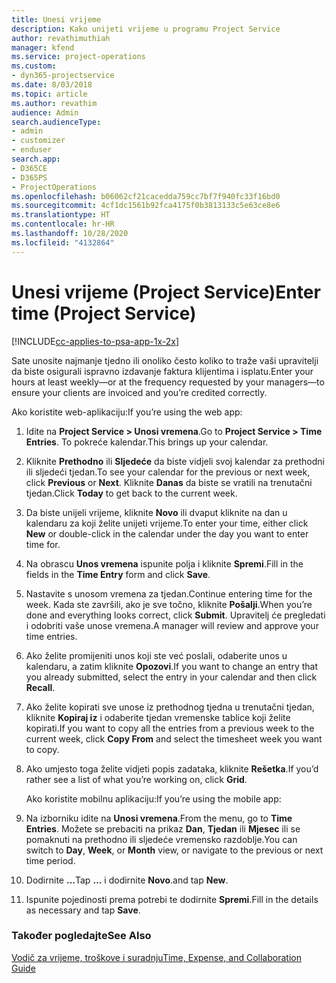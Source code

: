 ```yaml
---
title: Unesi vrijeme
description: Kako unijeti vrijeme u programu Project Service
author: revathimuthiah
manager: kfend
ms.service: project-operations
ms.custom:
- dyn365-projectservice
ms.date: 8/03/2018
ms.topic: article
ms.author: revathim
audience: Admin
search.audienceType:
- admin
- customizer
- enduser
search.app:
- D365CE
- D365PS
- ProjectOperations
ms.openlocfilehash: b06062cf21cacedda759cc7bf7f940fc33f16bd0
ms.sourcegitcommit: 4cf1dc1561b92fca4175f0b3813133c5e63ce8e6
ms.translationtype: HT
ms.contentlocale: hr-HR
ms.lasthandoff: 10/28/2020
ms.locfileid: "4132864"
---
```

# <a name="enter-time-project-service"></a><span data-ttu-id="c90f4-103">Unesi vrijeme (Project Service)</span><span class="sxs-lookup"><span data-stu-id="c90f4-103">Enter time (Project Service)</span></span>

[!INCLUDE[cc-applies-to-psa-app-1x-2x](../includes/cc-applies-to-psa-app-1x-2x.md)]

<span data-ttu-id="c90f4-104">Sate unosite najmanje tjedno ili onoliko često koliko to traže vaši upravitelji da biste osigurali ispravno izdavanje faktura klijentima i isplatu.</span><span class="sxs-lookup"><span data-stu-id="c90f4-104">Enter your hours at least weekly—or at the frequency requested by your managers—to ensure your clients are invoiced and you’re credited correctly.</span></span>  
  
 <span data-ttu-id="c90f4-105">Ako koristite web-aplikaciju:</span><span class="sxs-lookup"><span data-stu-id="c90f4-105">If you’re using the web app:</span></span>  
  
1. <span data-ttu-id="c90f4-106">Idite na **Project Service > Unosi vremena**.</span><span class="sxs-lookup"><span data-stu-id="c90f4-106">Go to **Project Service > Time Entries**.</span></span> <span data-ttu-id="c90f4-107">To pokreće kalendar.</span><span class="sxs-lookup"><span data-stu-id="c90f4-107">This brings up your calendar.</span></span>  
  
2. <span data-ttu-id="c90f4-108">Kliknite **Prethodno** ili **Sljedeće** da biste vidjeli svoj kalendar za prethodni ili sljedeći tjedan.</span><span class="sxs-lookup"><span data-stu-id="c90f4-108">To see your calendar for the previous or next week, click **Previous** or **Next**.</span></span> <span data-ttu-id="c90f4-109">Kliknite **Danas** da biste se vratili na trenutačni tjedan.</span><span class="sxs-lookup"><span data-stu-id="c90f4-109">Click **Today** to get back to the current week.</span></span>  
  
3. <span data-ttu-id="c90f4-110">Da biste unijeli vrijeme, kliknite **Novo** ili dvaput kliknite na dan u kalendaru za koji želite unijeti vrijeme.</span><span class="sxs-lookup"><span data-stu-id="c90f4-110">To enter your time, either click **New** or double-click in the calendar under the day you want to enter time for.</span></span>  
  
4. <span data-ttu-id="c90f4-111">Na obrascu **Unos vremena** ispunite polja i kliknite **Spremi**.</span><span class="sxs-lookup"><span data-stu-id="c90f4-111">Fill in the fields in the **Time Entry** form and click **Save**.</span></span>  
  
5. <span data-ttu-id="c90f4-112">Nastavite s unosom vremena za tjedan.</span><span class="sxs-lookup"><span data-stu-id="c90f4-112">Continue entering time for the week.</span></span> <span data-ttu-id="c90f4-113">Kada ste završili, ako je sve točno, kliknite **Pošalji**.</span><span class="sxs-lookup"><span data-stu-id="c90f4-113">When you’re done and everything looks correct, click **Submit**.</span></span> <span data-ttu-id="c90f4-114">Upravitelj će pregledati i odobriti vaše unose vremena.</span><span class="sxs-lookup"><span data-stu-id="c90f4-114">A manager will review and approve your time entries.</span></span>  
  
6. <span data-ttu-id="c90f4-115">Ako želite promijeniti unos koji ste već poslali, odaberite unos u kalendaru, a zatim kliknite **Opozovi**.</span><span class="sxs-lookup"><span data-stu-id="c90f4-115">If you want to change an entry that you already submitted, select the entry in your calendar and then click **Recall**.</span></span>  
  
7. <span data-ttu-id="c90f4-116">Ako želite kopirati sve unose iz prethodnog tjedna u trenutačni tjedan, kliknite **Kopiraj iz** i odaberite tjedan vremenske tablice koji želite kopirati.</span><span class="sxs-lookup"><span data-stu-id="c90f4-116">If you want to copy all the entries from a previous week to the current week, click **Copy From** and select the timesheet week you want to copy.</span></span>  
  
8. <span data-ttu-id="c90f4-117">Ako umjesto toga želite vidjeti popis zadataka, kliknite **Rešetka**.</span><span class="sxs-lookup"><span data-stu-id="c90f4-117">If you’d rather see a list of what you’re working on, click **Grid**.</span></span>  
  
   <span data-ttu-id="c90f4-118">Ako koristite mobilnu aplikaciju:</span><span class="sxs-lookup"><span data-stu-id="c90f4-118">If you’re using the mobile app:</span></span>  
  
9. <span data-ttu-id="c90f4-119">Na izborniku idite na **Unosi vremena**.</span><span class="sxs-lookup"><span data-stu-id="c90f4-119">From the menu, go to **Time Entries**.</span></span>     <span data-ttu-id="c90f4-120">Možete se prebaciti na prikaz **Dan**, **Tjedan** ili **Mjesec** ili se pomaknuti na prethodno ili sljedeće vremensko razdoblje.</span><span class="sxs-lookup"><span data-stu-id="c90f4-120">You can switch to **Day**, **Week**, or **Month** view, or navigate to the previous or next time period.</span></span>  
  
10. <span data-ttu-id="c90f4-121">Dodirnite **...**</span><span class="sxs-lookup"><span data-stu-id="c90f4-121">Tap **…**</span></span> <span data-ttu-id="c90f4-122">i dodirnite **Novo**.</span><span class="sxs-lookup"><span data-stu-id="c90f4-122">and tap **New**.</span></span>  
  
11. <span data-ttu-id="c90f4-123">Ispunite pojedinosti prema potrebi te dodirnite **Spremi**.</span><span class="sxs-lookup"><span data-stu-id="c90f4-123">Fill in the details as necessary and tap **Save**.</span></span>  
  
### <a name="see-also"></a><span data-ttu-id="c90f4-124">Također pogledajte</span><span class="sxs-lookup"><span data-stu-id="c90f4-124">See Also</span></span>  
 [<span data-ttu-id="c90f4-125">Vodič za vrijeme, troškove i suradnju</span><span class="sxs-lookup"><span data-stu-id="c90f4-125">Time, Expense, and Collaboration Guide</span></span>](../psa/time-expense-collaboration-guide.md)
